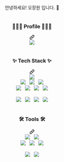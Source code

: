 <div align="center" dir="auto">
  <div class="markdown-heading">
    안녕하세요! 오장원 입니다. 👋
  </div>
  <br>
  <div class="markdown-heading" dir="auto">
    <h3 align="center" class="heading-element" dir="auto">
      🧑🏻‍💻 Profile 🧑🏻‍💻
    </h3>
    <a id="user-content--profile-" class="anchor" aria-rabel="Permalink: 🧑🏻‍💻 Profile 🧑🏻‍💻" href="#-profile-">
      <svg class="octicon octicon-link" viewBox="0 0 16 16" version="1.1" width="16" height="16" aria-hidden="true">
        <path d="m7.775 3.275 1.25-1.25a3.5 3.5 0 1 1 4.95 4.95l-2.5 2.5a3.5 3.5 0 0 1-4.95 0 .751.751 0 0 1 .018-1.042.751.751 0 0 1 1.042-.018 1.998 1.998 0 0 0 2.83 0l2.5-2.5a2.002 2.002 0 0 0-2.83-2.83l-1.25 1.25a.751.751 0 0 1-1.042-.018.751.751 0 0 1-.018-1.042Zm-4.69 9.64a1.998 1.998 0 0 0 2.83 0l1.25-1.25a.751.751 0 0 1 1.042.018.751.751 0 0 1 .018 1.042l-1.25 1.25a3.5 3.5 0 1 1-4.95-4.95l2.5-2.5a3.5 3.5 0 0 1 4.95 0 .751.751 0 0 1-.018 1.042.751.751 0 0 1-1.042.018 1.998 1.998 0 0 0-2.83 0l-2.5 2.5a1.998 1.998 0 0 0 0 2.83Z">  
        </path>
      </svg>
    </a>
  </div>
  <div align="center" dir="auto">
    <a href="https://earthy-dianella-977.notion.site/Jangwon-Oh-062fd2a739c6419fa90b534657773642?pvs=4">
      <img src="https://img.shields.io/badge/Notion-%23000000.svg?style=for-the-badge&logo=notion&logoColor=white">
    </a>
  </div>
  <br>
  <div class="markdown-heading" dir="auto">
    <h3 align="center" class="heading-element" dir="auto">
      ✨ Tech Stack ✨
    </h3>
    <a id="user-content--tech-stack-" class="anchor" aria-rabel="Permalink: ✨ Tech Stack ✨" href="#-tech-stack-">
      <svg class="octicon octicon-link" viewBox="0 0 16 16" version="1.1" width="16" height="16" aria-hidden="true">
        <path d="m7.775 3.275 1.25-1.25a3.5 3.5 0 1 1 4.95 4.95l-2.5 2.5a3.5 3.5 0 0 1-4.95 0 .751.751 0 0 1 .018-1.042.751.751 0 0 1 1.042-.018 1.998 1.998 0 0 0 2.83 0l2.5-2.5a2.002 2.002 0 0 0-2.83-2.83l-1.25 1.25a.751.751 0 0 1-1.042-.018.751.751 0 0 1-.018-1.042Zm-4.69 9.64a1.998 1.998 0 0 0 2.83 0l1.25-1.25a.751.751 0 0 1 1.042.018.751.751 0 0 1 .018 1.042l-1.25 1.25a3.5 3.5 0 1 1-4.95-4.95l2.5-2.5a3.5 3.5 0 0 1 4.95 0 .751.751 0 0 1-.018 1.042.751.751 0 0 1-1.042.018 1.998 1.998 0 0 0-2.83 0l-2.5 2.5a1.998 1.998 0 0 0 0 2.83Z">  
        </path>
      </svg>
    </a>
  </div>
  <div align="center" dir="auto">
    <img src="https://img.shields.io/badge/java-%23ED8B00.svg?style=for-the-badge&logo=openjdk&logoColor=white">
  </div>
  <div align="center" dir="auto">
    <img src="https://img.shields.io/badge/Spring-6DB33F?style=for-the-badge&logo=spring&logoColor=white">
    &nbsp;
    <img src="https://camo.githubusercontent.com/42dd3f9f9345fb4a3e1a24d0483c62ac853b227b6bec314dbd09aa0d9edc9671/68747470733a2f2f696d672e736869656c64732e696f2f62616467652f737072696e67626f6f742d3644423333463f7374796c653d666f722d7468652d6261646765266c6f676f3d737072696e67626f6f74266c6f676f436f6c6f723d7768697465">
    &nbsp;
    <img src="https://img.shields.io/badge/Spring_Security-6DB33F?style=for-the-badge&logo=Spring-Security&logoColor=white">
  </div>
  <div align="center" dir="auto">
    <img src="https://img.shields.io/badge/MySQL-005C84?style=for-the-badge&logo=mysql&logoColor=white">
    &nbsp;
    <img src="https://img.shields.io/badge/Oracle-F80000?style=for-the-badge&logo=Oracle&logoColor=white">
    &nbsp;
    <img src="https://img.shields.io/badge/redis-%23DD0031.svg?&style=for-the-badge&logo=redis&logoColor=white">
    &nbsp;
    <img src="https://camo.githubusercontent.com/3f920c5a60a0455addda20114ac7dc99bbff5d743caa8cbfad22fc58ec06b104/68747470733a2f2f696d672e736869656c64732e696f2f62616467652f717565727964736c2d3436453342373f7374796c653d666f722d7468652d6261646765266c6f676f3d6e4772696e646572266c6f676f436f6c6f723d7768697465">
  </div>
  <br>
  <div align="center" dir="auto">
    <img src="https://img.shields.io/badge/JavaScript-F7DF1E?style=for-the-badge&logo=JavaScript&logoColor=white">
    &nbsp;
    <img src="https://img.shields.io/badge/HTML5-E34F26?style=for-the-badge&logo=html5&logoColor=white">
    &nbsp;
    <img src="https://img.shields.io/badge/CSS3-1572B6?style=for-the-badge&logo=css3&logoColor=white">
    &nbsp;
    <img src="https://img.shields.io/badge/jQuery-0769AD?style=for-the-badge&logo=jquery&logoColor=white">
  </div>
  <br>
  <div class="markdown-heading" dir="auto">
    <h3 align="center" class="heading-element" dir="auto">
      🛠️ Tools 🛠️
    </h3>
    <a id="user-content--tools-" class="anchor" aria-rabel="Permalink: 🛠️ Tools 🛠️" href="#-tools-">
      <svg class="octicon octicon-link" viewBox="0 0 16 16" version="1.1" width="16" height="16" aria-hidden="true">
        <path d="m7.775 3.275 1.25-1.25a3.5 3.5 0 1 1 4.95 4.95l-2.5 2.5a3.5 3.5 0 0 1-4.95 0 .751.751 0 0 1 .018-1.042.751.751 0 0 1 1.042-.018 1.998 1.998 0 0 0 2.83 0l2.5-2.5a2.002 2.002 0 0 0-2.83-2.83l-1.25 1.25a.751.751 0 0 1-1.042-.018.751.751 0 0 1-.018-1.042Zm-4.69 9.64a1.998 1.998 0 0 0 2.83 0l1.25-1.25a.751.751 0 0 1 1.042.018.751.751 0 0 1 .018 1.042l-1.25 1.25a3.5 3.5 0 1 1-4.95-4.95l2.5-2.5a3.5 3.5 0 0 1 4.95 0 .751.751 0 0 1-.018 1.042.751.751 0 0 1-1.042.018 1.998 1.998 0 0 0-2.83 0l-2.5 2.5a1.998 1.998 0 0 0 0 2.83Z">  
        </path>
      </svg>
    </a>
  </div>
  <div align="center" dir="auto">
    <img src="https://img.shields.io/badge/GIT-E44C30?style=for-the-badge&logo=git&logoColor=white">
    &nbsp;
    <img src="https://img.shields.io/badge/GitHub-100000?style=for-the-badge&logo=github&logoColor=white">
  </div>
  <div align="center" dir="auto">
    <img src="https://img.shields.io/badge/Postman-FF6C37?style=for-the-badge&logo=postman&logoColor=white">
    &nbsp;
    <img src="https://camo.githubusercontent.com/3ba813741a2477c3b88e8fb39fa7a524a8eb3eefc00b812f8d3c50d48a29086e/68747470733a2f2f696d672e736869656c64732e696f2f62616467652f4e6f74696f6e2d4633463346332e7376673f7374796c653d666f722d7468652d6261646765266c6f676f3d6e6f74696f6e266c6f676f436f6c6f723d626c61636b">
    &nbsp;
    <img src="https://img.shields.io/badge/Slack-4A154B?style=for-the-badge&logo=slack&logoColor=white">
  </div>
  <br>
  <div align="center" dir="auto">
    <img src="https://img.shields.io/badge/IntelliJ_IDEA-000000.svg?style=for-the-badge&logo=intellij-idea&logoColor=white">
    &nbsp;
    <img src="https://img.shields.io/badge/Eclipse-2C2255?style=for-the-badge&logo=eclipse&logoColor=white">
  </div>
</div>
<!--
**Jang-Sen/Jang-Sen** is a ✨ _special_ ✨ repository because its `README.md` (this file) appears on your GitHub profile.

Here are some ideas to get you started:

- 🔭 I’m currently working on ...
- 🌱 I’m currently learning ...
- 👯 I’m looking to collaborate on ...
- 🤔 I’m looking for help with ...
- 💬 Ask me about ...
- 📫 How to reach me: ...
- 😄 Pronouns: ...
- ⚡ Fun fact: ...
-->
